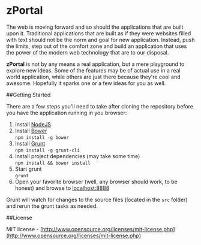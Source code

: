 zPortal
=======

The web is moving forward and so should the applications that are built upon it. 
Traditional applications that are built as if they were websites filled with text should 
not be the norm and goal for new application. Instead, push the limits, step out of the
comfort zone and build an application that uses the power of the modern web technology that
are to our disposal.

**zPortal** is not by any means a real application, but a mere playground to explore new ideas.
Some of the features may be of actual use in a real world application, while others are just there
because they're cool and awesome. Hopefully it sparks one or a few ideas for you as well.

##Getting Started

There are a few steps you'll need to take after cloning the repository before you have the application running in you browser:

1. Install [NodeJS](http://www.nodejs.org)
2. Install [Bower](http://bower.io/)<br>
`npm install -g bower`
3. Install [Grunt](http://gruntjs.com/)<br>
`npm install -g grunt-cli`
4. Install project dependencies (may take some time)<br>
`npm install && bower install`
5. Start grunt<br>
`grunt`
6. Open your favorite browser (well, any browser should work, to be honest) and browse to
[localhost:8888](http://localhost:8888)

Grunt will watch for changes to the source files (located in the `src` folder) and rerun the grunt tasks as needed.

##License

MIT license - [http://www.opensource.org/licenses/mit-license.php](http://www.opensource.org/licenses/mit-license.php)